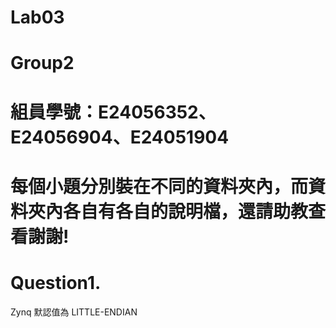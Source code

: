Lab03
===============================
# Group2
組員學號：E24056352、E24056904、E24051904
===============================
# 每個小題分別裝在不同的資料夾內，而資料夾內各自有各自的說明檔，還請助教查看謝謝!
# Question1.
Zynq 默認值為 LITTLE-ENDIAN
